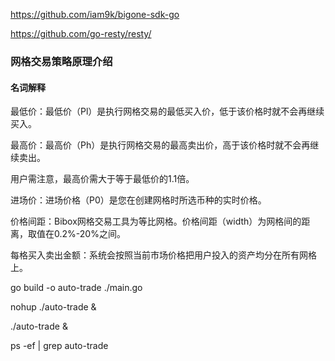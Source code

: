 

https://github.com/iam9k/bigone-sdk-go

https://github.com/go-resty/resty/

### 网格交易策略原理介绍

#### 名词解释

最低价：最低价（Pl）是执行网格交易的最低买入价，低于该价格时就不会再继续买入。

最高价：最高价（Ph）是执行网格交易的最高卖出价，高于该价格时就不会再继续卖出。

用户需注意，最高价需大于等于最低价的1.1倍。

进场价：进场价格（P0）是您在创建网格时所选币种的实时价格。

价格间距：Bibox网格交易工具为等比网格。价格间距（width）为网格间的距离，取值在0.2%-20%之间。

每格买入卖出金额：系统会按照当前市场价格把用户投入的资产均分在所有网格上。


go build -o auto-trade ./main.go

nohup ./auto-trade &

./auto-trade &

ps -ef | grep auto-trade
